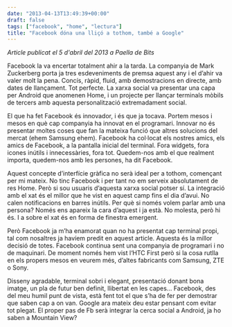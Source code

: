 ```yaml
---
date: "2013-04-13T13:49:39+00:00"
draft: false
tags: ["facebook", "home", "lectura"]
title: "Facebook dóna una lliçó a tothom, també a Google"
---
```

*Article publicat el 5 d'abril del 2013 a Paella de Bits*

Facebook la va encertar totalment ahir a la tarda. La companyia de Mark Zuckerberg porta ja tres esdeveniments de premsa aquest any i el d’ahir va valer molt la pena. Concís, ràpid, fluid, amb demostracions en directe, amb dates de llançament. Tot perfecte. La xarxa social va presentar una capa per Android que anomenen Home, i un projecte per llançar terminals mòbils de tercers amb aquesta personalització extremadament social.

El que ha fet Facebook és innovador, i és que ja tocava. Portem mesos i mesos en què cap companyia ha innovat en el programari. Innovar no és presentar moltes coses que fan la mateixa funció que altres solucions del mercat (ehem Samsung ehem). Facebook ha col·locat els nostres amics, els amics de Facebook, a la pantalla inicial del terminal. Fora widgets, fora icones inútils i innecessàries, fora tot. Quedem-nos amb el que realment importa, quedem-nos amb les persones, ha dit Facebook.

Aquest concepte d’interfície gràfica no serà ideal per a tothom, començant per mi mateix. No tinc Facebook i per tant no em serveix absolutament de res Home. Però si sou usuaris d’aquesta xarxa social potser sí. La integració amb el xat és el millor que he vist en aquest camp fins el dia d’avui. No calen notificacions en barres inútils. Per què si només volem parlar amb una persona? Només ens apareix la cara d’aquest i ja està. No molesta, però hi és. I a sobre el xat és en forma de finestra emergent.

Però Facebook ja m’ha enamorat quan no ha presentat cap terminal propi, tal com nosaltres ja havíem predit en aquest article. Aquesta és la millor decisió de totes. Facebook continua sent una companyia de programari i no de maquinari. De moment només hem vist l‘HTC First però si la cosa rutlla en els propers mesos en veurem més, d’altes fabricants com Samsung, ZTE o Sony.

Disseny agradable, terminal sobri i elegant, presentació donant bona imatge, un pla de futur ben definit, llibertat en les capes… Facebook, des del meu humil punt de vista, està fent tot el que s’ha de fer per demostrar que saben cap a on van. Google ara mateix deu estar pensant com evitar tot plegat. El proper pas de Fb serà integrar la cerca social a Android, ja ho saben a Mountain View?